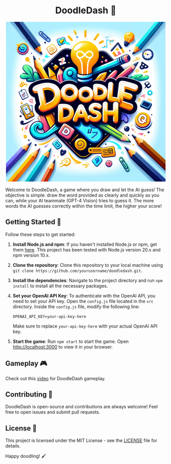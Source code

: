 <h1 align="center">DoodleDash 🎨</h1>

<p align="center">
  <img src="public/DoodleDashLogo.png" alt="Logo" width="500"/>
</p>

Welcome to DoodleDash, a game where you draw and let the AI guess! The objective is simple: draw the word provided as clearly and quickly as you can, while your AI teammate (GPT-4 Vision) tries to guess it. The more words the AI guesses correctly within the time limit, the higher your score!

## Getting Started 🚀

Follow these steps to get started:

1. **Install Node.js and npm**: If you haven't installed Node.js or npm, get them [here](https://nodejs.org/). This project has been tested with Node.js version 20.x and npm version 10.x.

2. **Clone the repository**: Clone this repository to your local machine using `git clone https://github.com/yourusername/doodledash.git`.

3. **Install the dependencies**: Navigate to the project directory and run `npm install` to install all the necessary packages.

4. **Set your OpenAI API Key**: To authenticate with the OpenAI API, you need to set your API key. Open the `config.js` file located in the `src` directory. Inside the `config.js` file, modify the following line:
    ```
    OPENAI_API_KEY=your-api-key-here
    ```
    Make sure to replace `your-api-key-here` with your actual OpenAI API key.

5. **Start the game**: Run `npm start` to start the game. Open [http://localhost:3000](http://localhost:3000) to view it in your browser.

## Gameplay 🎮

Check out this [video](https://www.loom.com/share/d97799365c744cf090e4f34455513839?sid=14b5746a-e5f2-43f0-9506-42832e4d6b58) for DoodleDash gameplay.

## Contributing 🤝

DoodleDash is open-source and contributions are always welcome! Feel free to open issues and submit pull requests.

## License 📄

This project is licensed under the MIT License - see the [LICENSE](https://opensource.org/license/mit/) file for details.

Happy doodling! 🖌️